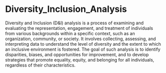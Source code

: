 # Diversity_Inclusion_Analysis
Diversity and Inclusion (D&I) analysis is a process of examining and evaluating the representation, engagement, and treatment of individuals from various backgrounds within a specific context, such as an organization, community, or society. It involves collecting, assessing, and interpreting data to understand the level of diversity and the extent to which an inclusive environment is fostered. The goal of such analysis is to identify disparities, biases, and opportunities for improvement, and to develop strategies that promote equality, equity, and belonging for all individuals, regardless of their characteristics.

